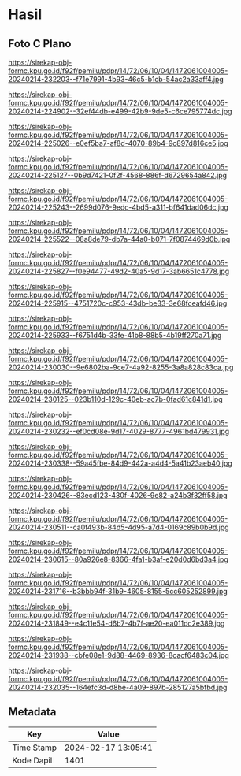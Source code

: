 # Hasil

## Foto C Plano

https://sirekap-obj-formc.kpu.go.id/f92f/pemilu/pdpr/14/72/06/10/04/1472061004005-20240214-232203--f71e7991-4b93-46c5-b1cb-54ac2a33aff4.jpg

https://sirekap-obj-formc.kpu.go.id/f92f/pemilu/pdpr/14/72/06/10/04/1472061004005-20240214-224902--32ef44db-e499-42b9-9de5-c6ce795774dc.jpg

https://sirekap-obj-formc.kpu.go.id/f92f/pemilu/pdpr/14/72/06/10/04/1472061004005-20240214-225026--e0ef5ba7-af8d-4070-89b4-9c897d816ce5.jpg

https://sirekap-obj-formc.kpu.go.id/f92f/pemilu/pdpr/14/72/06/10/04/1472061004005-20240214-225127--0b9d7421-0f2f-4568-886f-d6729654a842.jpg

https://sirekap-obj-formc.kpu.go.id/f92f/pemilu/pdpr/14/72/06/10/04/1472061004005-20240214-225243--2699d076-9edc-4bd5-a311-bf641dad06dc.jpg

https://sirekap-obj-formc.kpu.go.id/f92f/pemilu/pdpr/14/72/06/10/04/1472061004005-20240214-225522--08a8de79-db7a-44a0-b071-7f0874469d0b.jpg

https://sirekap-obj-formc.kpu.go.id/f92f/pemilu/pdpr/14/72/06/10/04/1472061004005-20240214-225827--f0e94477-49d2-40a5-9d17-3ab6651c4778.jpg

https://sirekap-obj-formc.kpu.go.id/f92f/pemilu/pdpr/14/72/06/10/04/1472061004005-20240214-225915--4751720c-c953-43db-be33-3e68fceafd46.jpg

https://sirekap-obj-formc.kpu.go.id/f92f/pemilu/pdpr/14/72/06/10/04/1472061004005-20240214-225933--f6751d4b-33fe-41b8-88b5-4b19ff270a71.jpg

https://sirekap-obj-formc.kpu.go.id/f92f/pemilu/pdpr/14/72/06/10/04/1472061004005-20240214-230030--9e6802ba-9ce7-4a92-8255-3a8a828c83ca.jpg

https://sirekap-obj-formc.kpu.go.id/f92f/pemilu/pdpr/14/72/06/10/04/1472061004005-20240214-230125--023b110d-129c-40eb-ac7b-0fad61c841d1.jpg

https://sirekap-obj-formc.kpu.go.id/f92f/pemilu/pdpr/14/72/06/10/04/1472061004005-20240214-230232--ef0cd08e-9d17-4029-8777-4961bd479931.jpg

https://sirekap-obj-formc.kpu.go.id/f92f/pemilu/pdpr/14/72/06/10/04/1472061004005-20240214-230338--59a45fbe-84d9-442a-a4d4-5a41b23aeb40.jpg

https://sirekap-obj-formc.kpu.go.id/f92f/pemilu/pdpr/14/72/06/10/04/1472061004005-20240214-230426--83ecd123-430f-4026-9e82-a24b3f32ff58.jpg

https://sirekap-obj-formc.kpu.go.id/f92f/pemilu/pdpr/14/72/06/10/04/1472061004005-20240214-230511--ca0f493b-84d5-4d95-a7d4-0169c89b0b9d.jpg

https://sirekap-obj-formc.kpu.go.id/f92f/pemilu/pdpr/14/72/06/10/04/1472061004005-20240214-230615--80a926e8-8366-4fa1-b3af-e20d0d6bd3a4.jpg

https://sirekap-obj-formc.kpu.go.id/f92f/pemilu/pdpr/14/72/06/10/04/1472061004005-20240214-231716--b3bbb94f-31b9-4605-8155-5cc605252899.jpg

https://sirekap-obj-formc.kpu.go.id/f92f/pemilu/pdpr/14/72/06/10/04/1472061004005-20240214-231849--e4c11e54-d6b7-4b7f-ae20-ea011dc2e389.jpg

https://sirekap-obj-formc.kpu.go.id/f92f/pemilu/pdpr/14/72/06/10/04/1472061004005-20240214-231938--cbfe08e1-9d88-4469-8936-8cacf6483c04.jpg

https://sirekap-obj-formc.kpu.go.id/f92f/pemilu/pdpr/14/72/06/10/04/1472061004005-20240214-232035--164efc3d-d8be-4a09-897b-285127a5bfbd.jpg


## Metadata

| Key        | Value               |
| ---------- | ------------------- |
| Time Stamp | 2024-02-17 13:05:41 |
| Kode Dapil | 1401                |



